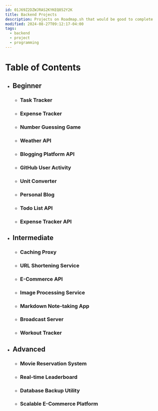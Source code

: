 ```yaml
---
id: 01J69Z2DZWJRAS2KYKEQ852Y2K
title: Backend Projects
description: Projects on Roadmap.sh that would be good to complete
modified: 2024-08-27T09:12:17-04:00
tags:
  - backend
  - project
  - programming
---
```

# Table of Contents
- ## Beginner
	- ### Task Tracker
	- ### Expense Tracker
	- ### Number Guessing Game
	- ### Weather API
	- ### Blogging Platform API
	- ### GitHub User Activity
	- ### Unit Converter
	- ### Personal Blog
	- ### Todo List API
	- ### Expense Tracker API
- ## Intermediate
	- ### Caching Proxy
	- ### URL Shortening Service
	- ### E-Commerce API
	- ### Image Processing Service
	- ### Markdown Note-taking App
	- ### Broadcast Server
	- ### Workout Tracker
- ## Advanced
	- ### Movie Reservation System
	- ### Real-time Leaderboard
	- ### Database Backup Utility
	- ### Scalable E-Commerce Platform